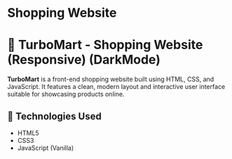 # Shopping Website
# 🛒 TurboMart - Shopping Website (Responsive) (DarkMode)

**TurboMart** is a front-end shopping website built using HTML, CSS, and JavaScript. It features a clean, modern layout and interactive user interface suitable for showcasing products online.

## 🔧 Technologies Used

- HTML5
- CSS3
- JavaScript (Vanilla)



